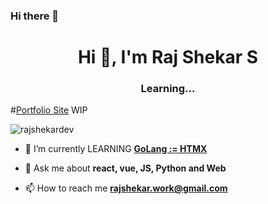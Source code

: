 ### Hi there 👋
<h1 align="center">Hi 👋, I'm Raj Shekar S</h1>
<h3 align="center">Learning...</h3>

#[Portfolio Site](https://rajshekar.dev) WIP

<p align="left"> <img src="https://komarev.com/ghpvc/?username=rajshekardev&label=Profile%20views&color=0e75b6&style=flat" alt="rajshekardev" /> </p>

- 🔭 I’m currently LEARNING **[GoLang := ](https://go.dev/) [HTMX](https://htmx.org/)**
  
- 💬 Ask me about **react, vue, JS, Python and Web**

- 📫 How to reach me **rajshekar.work@gmail.com**
